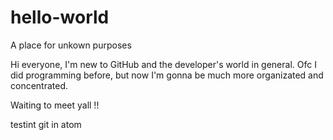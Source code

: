# hello-world
A place for unkown purposes

Hi everyone,
I'm new to GitHub and the developer's world in general. Ofc I did programming before, but now I'm gonna be much more organizated and concentrated.

Waiting to meet yall !!

testint git in atom
